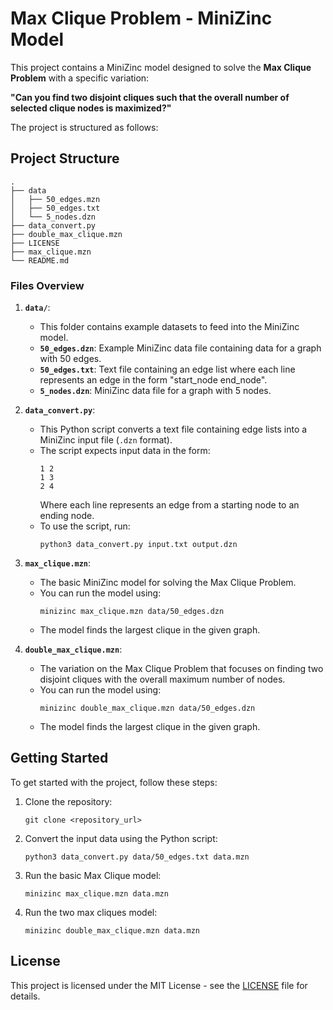 # Max Clique Problem - MiniZinc Model

This project contains a MiniZinc model designed to solve the **Max Clique Problem** with a specific variation:

**"Can you find two disjoint cliques such that the overall number of selected clique nodes is maximized?"**

The project is structured as follows:

## Project Structure

```
.
├── data
│   ├── 50_edges.mzn
│   ├── 50_edges.txt
│   └── 5_nodes.dzn
├── data_convert.py
├── double_max_clique.mzn
├── LICENSE
├── max_clique.mzn
└── README.md
```

### Files Overview

1. **`data/`**:
   - This folder contains example datasets to feed into the MiniZinc model.
   - **`50_edges.dzn`**: Example MiniZinc data file containing data for a graph with 50 edges.
   - **`50_edges.txt`**: Text file containing an edge list where each line represents an edge in the form "start_node end_node".
   - **`5_nodes.dzn`**: MiniZinc data file for a graph with 5 nodes.

2. **`data_convert.py`**:
   - This Python script converts a text file containing edge lists into a MiniZinc input file (`.dzn` format).
   - The script expects input data in the form:
     ```
     1 2
     1 3
     2 4
     ```
     Where each line represents an edge from a starting node to an ending node.
   - To use the script, run:
     ```
     python3 data_convert.py input.txt output.dzn
     ```

3. **`max_clique.mzn`**:
   - The basic MiniZinc model for solving the Max Clique Problem.
   - You can run the model using:
     ```
     minizinc max_clique.mzn data/50_edges.dzn
     ```
   - The model finds the largest clique in the given graph.

4. **`double_max_clique.mzn`**:
   - The variation on the Max Clique Problem that focuses on finding two disjoint cliques with the overall maximum number of nodes.
   - You can run the model using:
     ```
     minizinc double_max_clique.mzn data/50_edges.dzn
     ```
   - The model finds the largest clique in the given graph.

## Getting Started

To get started with the project, follow these steps:

1. Clone the repository:
   ```
   git clone <repository_url>
   ```

2. Convert the input data using the Python script:
   ```
   python3 data_convert.py data/50_edges.txt data.mzn
   ```

3. Run the basic Max Clique model:
   ```
   minizinc max_clique.mzn data.mzn
   ```

4. Run the two max cliques model:
   ```
   minizinc double_max_clique.mzn data.mzn
   ```

## License

This project is licensed under the MIT License - see the [LICENSE](LICENSE) file for details.